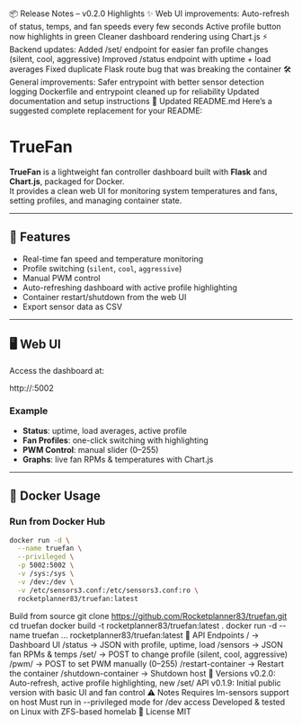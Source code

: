 📦 Release Notes – v0.2.0
Highlights
✨ Web UI improvements:
Auto-refresh of status, temps, and fan speeds every few seconds
Active profile button now highlights in green
Cleaner dashboard rendering using Chart.js
⚡ Backend updates:
Added /set/<profile> endpoint for easier fan profile changes (silent, cool, aggressive)
Improved /status endpoint with uptime + load averages
Fixed duplicate Flask route bug that was breaking the container
🛠 General improvements:
Safer entrypoint with better sensor detection logging
Dockerfile and entrypoint cleaned up for reliability
Updated documentation and setup instructions
📘 Updated README.md
Here’s a suggested complete replacement for your README:
# TrueFan

**TrueFan** is a lightweight fan controller dashboard built with **Flask** and **Chart.js**, packaged for Docker.  
It provides a clean web UI for monitoring system temperatures and fans, setting profiles, and managing container state.

---

## 🚀 Features
- Real-time fan speed and temperature monitoring
- Profile switching (`silent`, `cool`, `aggressive`)
- Manual PWM control
- Auto-refreshing dashboard with active profile highlighting
- Container restart/shutdown from the web UI
- Export sensor data as CSV

---

## 🖥 Web UI
Access the dashboard at:

http://<host-ip>:5002

### Example
- **Status**: uptime, load averages, active profile  
- **Fan Profiles**: one-click switching with highlighting  
- **PWM Control**: manual slider (0–255)  
- **Graphs**: live fan RPMs & temperatures with Chart.js  

---

## 🐳 Docker Usage

### Run from Docker Hub
```bash
docker run -d \
  --name truefan \
  --privileged \
  -p 5002:5002 \
  -v /sys:/sys \
  -v /dev:/dev \
  -v /etc/sensors3.conf:/etc/sensors3.conf:ro \
  rocketplanner83/truefan:latest
```

Build from source
git clone https://github.com/Rocketplanner83/truefan.git
cd truefan
docker build -t rocketplanner83/truefan:latest .
docker run -d --name truefan ... rocketplanner83/truefan:latest
📡 API Endpoints
/ → Dashboard UI
/status → JSON with profile, uptime, load
/sensors → JSON fan RPMs & temps
/set/<profile> → POST to change profile (silent, cool, aggressive)
/pwm/<value> → POST to set PWM manually (0–255)
/restart-container → Restart the container
/shutdown-container → Shutdown host
🔖 Versions
v0.2.0: Auto-refresh, active profile highlighting, new /set/<profile> API
v0.1.9: Initial public version with basic UI and fan control
⚠️ Notes
Requires lm-sensors support on host
Must run in --privileged mode for /dev access
Developed & tested on Linux with ZFS-based homelab
📜 License
MIT

